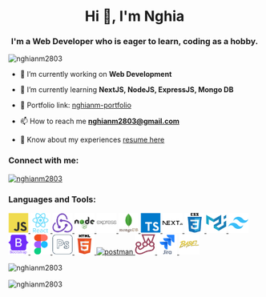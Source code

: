 <h1 align="center">
  Hi 👋, I'm Nghia
</h1>

<h3 align="center">I'm a Web Developer who is eager to learn, coding as a hobby.</h3>

<p align="left">
  <img
    src="https://komarev.com/ghpvc/?username=nghianm2803&label=Profile%20views&color=0e75b6&style=flat"
    alt="nghianm2803"
  />
</p>

- 🔭 I’m currently working on **Web Development** 
- 🌱 I’m currently learning **NextJS, NodeJS, ExpressJS, Mongo DB** 
- 📜 Portfolio link:
<a href="https://nghianm2803.github.io/portfolio/" target="blank">nghianm-portfolio</a>

- 📫 How to reach me **nghianm2803@gmail.com** 
- 📄 Know about my experiences
<a href="https://nghianm-portfolio.netlify.app/static/media/CV.b707c983ddc0dc93fd5b.pdf" target="blank"> resume here</a>


<h3 align="left">Connect with me:</h3>
<p align="left">
<a href="https://linkedin.com/in/nghianm2803" target="blank"><img align="center" src="https://raw.githubusercontent.com/rahuldkjain/github-profile-readme-generator/master/src/images/icons/Social/linked-in-alt.svg" alt="nghianm2803" height="30" width="40" /></a>
</p>

<h3 align="left">Languages and Tools:</h3>
<p align="left">
  <a href="https://developer.mozilla.org/en-US/docs/Web/JavaScript" target="_blank" rel="noreferrer">
    <img
      src="https://raw.githubusercontent.com/devicons/devicon/master/icons/javascript/javascript-original.svg"
      alt="javascript"
      width="40"
      height="40"
    />
  </a>
  <a href="https://reactjs.org/" target="_blank" rel="noreferrer">
    <img
      src="https://raw.githubusercontent.com/devicons/devicon/master/icons/react/react-original-wordmark.svg"
      alt="react"
      width="40"
      height="40"
    />
  </a>
  <a href="https://redux.js.org" target="_blank" rel="noreferrer">
    <img
      src="https://raw.githubusercontent.com/devicons/devicon/master/icons/redux/redux-original.svg"
      alt="redux"
      width="40"
      height="40"
    />
  </a>
  <a href="https://nodejs.org" target="_blank" rel="noreferrer">
    <img
      src="https://raw.githubusercontent.com/devicons/devicon/master/icons/nodejs/nodejs-original-wordmark.svg"
      alt="nodejs"
      width="40"
      height="40"
    />
  </a>
  <a href="https://expressjs.com" target="_blank" rel="noreferrer">
    <img
      src="https://raw.githubusercontent.com/devicons/devicon/master/icons/express/express-original-wordmark.svg"
      alt="express"
      width="40"
      height="40"
    />
  </a>
  <a href="https://www.mongodb.com/" target="_blank" rel="noreferrer">
    <img
      src="https://raw.githubusercontent.com/devicons/devicon/master/icons/mongodb/mongodb-original-wordmark.svg"
      alt="mongodb"
      width="40"
      height="40"
    />
  </a>
  <a href="https://www.typescriptlang.org/" target="_blank" rel="noreferrer">
    <img
      src="https://raw.githubusercontent.com/devicons/devicon/master/icons/typescript/typescript-original.svg"
      alt="typescript"
      width="40"
      height="40"
    />
  </a>
  <a href="https://nextjs.org/" target="_blank" rel="noreferrer">
    <img
      src="https://raw.githubusercontent.com/devicons/devicon/master/icons/nextjs/nextjs-original-wordmark.svg"
      alt="nextjs"
      width="40"
      height="40"
    />
  </a>
  <a href="https://www.w3schools.com/css/" target="_blank" rel="noreferrer">
    <img
      src="https://raw.githubusercontent.com/devicons/devicon/master/icons/css3/css3-original-wordmark.svg"
      alt="css3"
      width="40"
      height="40"
    />
  </a>
  <a href="https://mui.com" target="_blank" rel="noreferrer">
    <img
      src="https://raw.githubusercontent.com/devicons/devicon/master/icons/materialui/materialui-original.svg"
      alt="materialui"
      width="40"
      height="40"
    />
  </a>
  <a href="https://tailwindcss.com/" target="_blank" rel="noreferrer">
    <img
      src="https://raw.githubusercontent.com/devicons/devicon/master/icons/tailwindcss/tailwindcss-plain.svg"
      alt="tailwind"
      width="40"
      height="40"
    />
  </a>
  <a href="https://getbootstrap.com" target="_blank" rel="noreferrer">
    <img
      src="https://raw.githubusercontent.com/devicons/devicon/master/icons/bootstrap/bootstrap-plain-wordmark.svg"
      alt="bootstrap"
      width="40"
      height="40"
    />
  </a>
  <a href="https://www.figma.com/" target="_blank" rel="noreferrer"
    ><img
      src="https://raw.githubusercontent.com/devicons/devicon/master/icons/figma/figma-original.svg"
      alt="figma"
      width="40"
      height="40"
    />
  </a>
  <a href="https://www.photoshop.com/en" target="_blank" rel="noreferrer">
    <img
      src="https://raw.githubusercontent.com/devicons/devicon/master/icons/photoshop/photoshop-line.svg"
      alt="photoshop"
      width="40"
      height="40"
    />
  </a>
  <a href="https://www.w3.org/html/" target="_blank" rel="noreferrer">
    <img
      src="https://raw.githubusercontent.com/devicons/devicon/master/icons/html5/html5-original-wordmark.svg"
      alt="html5"
      width="40"
      height="40"
    />
  </a>
  <a href="https://postman.com" target="_blank" rel="noreferrer">
    <img src="https://www.vectorlogo.zone/logos/getpostman/getpostman-icon.svg" alt="postman" width="40" height="40" />
  </a>

  <a href="https://jestjs.io" target="_blank" rel="noreferrer">
    <img
      src="https://raw.githubusercontent.com/devicons/devicon/master/icons/jest/jest-plain.svg"
      alt="jest"
      width="40"
      height="40"
    />
  </a>
  <a href="https://www.atlassian.com/software/jira" target="_blank" rel="noreferrer">
    <img
      src="https://raw.githubusercontent.com/devicons/devicon/master/icons/jira/jira-original-wordmark.svg"
      alt="jira"
      width="40"
      height="40"
    />
  </a>
  <a href="https://babeljs.io" target="_blank" rel="noreferrer">
    <img
      src="https://raw.githubusercontent.com/devicons/devicon/master/icons/babel/babel-original.svg"
      alt="babel"
      width="40"
      height="40"
    />
  </a>
</p>

<p>
  <img
    align="center"
    src="https://github-readme-stats.vercel.app/api/top-langs?username=nghianm2803&show_icons=true&locale=en&layout=compact"
    alt="nghianm2803"
  />
</p>

<p>
  <img align="center" src="https://github-readme-streak-stats.herokuapp.com/?user=nghianm2803&" alt="nghianm2803" />
</p>

